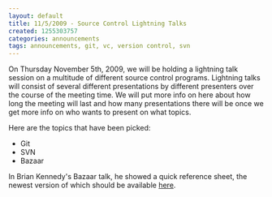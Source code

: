 ```yaml
---
layout: default
title: 11/5/2009 - Source Control Lightning Talks
created: 1255303757
categories: announcements
tags: announcements, git, vc, version control, svn
---
```

On Thursday November 5th, 2009, we will be holding a lightning talk session on a multitude of different source control programs. Lightning talks will consist of several different presentations by different presenters over the course of the meeting time. We will put more info on here about how long the meeting will last and how many presentations there will be once we get more info on who wants to present on what topics.

Here are the topics that have been picked:

*   Git
*   SVN
*   Bazaar

In Brian Kennedy's Bazaar talk, he showed a quick reference sheet, the newest version of which should be available [here](http://doc.bazaar-vcs.org/latest/en/quick-reference/index.html).
